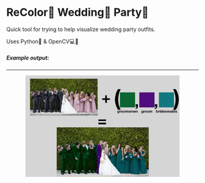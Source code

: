 # ReColor🎨  Wedding👰   Party🎉

Quick tool for trying to help visualize wedding party outfits.

Uses Python🐍 & OpenCV💻👀

##### Example output:
---

<p align='center'>
  <img src='readme/recolor_g_gm_bm.png' width=80%>
</p>